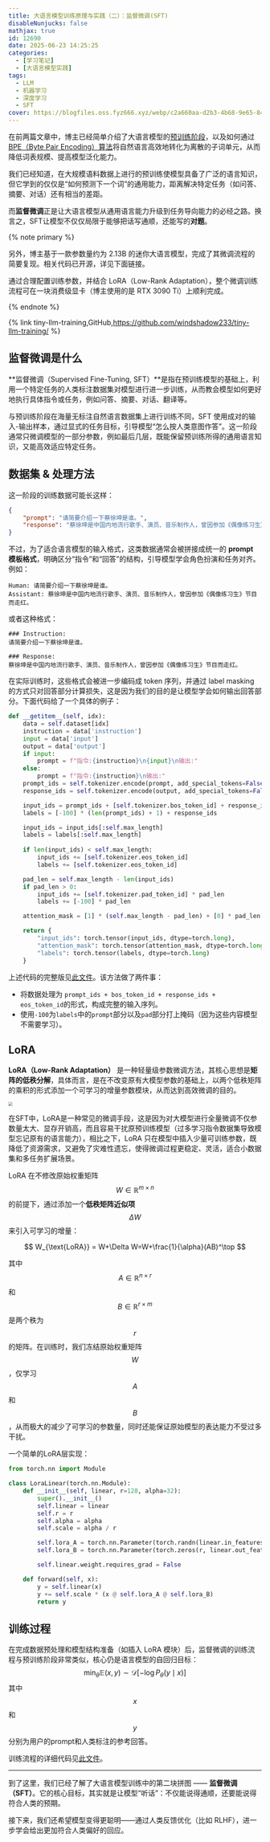 ```yaml
---
title: 大语言模型训练原理与实践（二）：监督微调(SFT)
disableNunjucks: false
mathjax: true
id: 12690
date: 2025-06-23 14:25:25
categories:
  - [学习笔记]
  - [大语言模型实践]
tags:
  - LLM
  - 机器学习
  - 深度学习
  - SFT
cover: https://blogfiles.oss.fyz666.xyz/webp/c2a660aa-d2b3-4b68-9e65-841abf6e6584.webp
---
```


在前两篇文章中，博主已经简单介绍了大语言模型的[预训练阶段](/blog/12634/)，以及如何通过[BPE（Byte Pair Encoding）算法](/blog/12679/)将自然语言高效地转化为离散的子词单元，从而降低词表规模、提高模型泛化能力。

我们已经知道，在大规模语料数据上进行的预训练使模型具备了广泛的语言知识，但它学到的仅仅是“如何预测下一个词”的通用能力，距离解决特定任务（如问答、摘要、对话）还有相当的差距。

而**监督微调**正是让大语言模型从通用语言能力升级到任务导向能力的必经之路。换言之，SFT让模型不仅仅局限于能够把话写通顺，还能写的**对题**。

{% note primary %}

另外，博主基于一款参数量约为 2.13B 的迷你大语言模型，完成了其微调流程的简要复现。相关代码已开源，详见下面链接。

通过合理配置训练参数，并结合 LoRA（Low-Rank Adaptation），整个微调训练流程可在一块消费级显卡（博主使用的是 RTX 3090 Ti）上顺利完成。

{% endnote %}

{% link tiny-llm-training,GitHub,https://github.com/windshadow233/tiny-llm-training/ %}

## 监督微调是什么

**监督微调（Supervised Fine-Tuning, SFT）**是指在预训练模型的基础上，利用一个特定任务的人类标注数据集对模型进行进一步训练，从而教会模型如何更好地执行具体指令或任务，例如问答、摘要、对话、翻译等。

与预训练阶段在海量无标注自然语言数据集上进行训练不同，SFT 使用成对的输入-输出样本，通过显式的任务目标，引导模型“怎么按人类意图作答”。这一阶段通常只微调模型的一部分参数，例如最后几层，既能保留预训练所得的通用语言知识，又能高效适应特定任务。

## 数据集 & 处理方法

这一阶段的训练数据可能长这样：

```json
{
    "prompt": "请简要介绍一下蔡徐坤是谁。",
    "response": "蔡徐坤是中国内地流行歌手、演员、音乐制作人，曾因参加《偶像练习生》节目而走红。"
}
```

不过，为了适合语言模型的输入格式，这类数据通常会被拼接成统一的 **prompt 模板格式**，明确区分“指令”和“回答”的结构，引导模型学会角色扮演和任务对齐。例如：

```raw
Human: 请简要介绍一下蔡徐坤是谁。
Assistant: 蔡徐坤是中国内地流行歌手、演员、音乐制作人，曾因参加《偶像练习生》节目而走红。
```

或者这种格式：

```raw
### Instruction:
请简要介绍一下蔡徐坤是谁。

### Response:
蔡徐坤是中国内地流行歌手、演员、音乐制作人，曾因参加《偶像练习生》节目而走红。
```

在实际训练时，这些格式会被进一步编码成 token 序列，并通过 label masking 的方式只对回答部分计算损失，这是因为我们的目的是让模型学会如何输出回答部分。下面代码给了一个具体的例子：

```python
def __getitem__(self, idx):
    data = self.dataset[idx]
    instruction = data['instruction']
    input = data['input']
    output = data['output']
    if input:
        prompt = f"指令:{instruction}\n{input}\n输出:"
    else:
        prompt = f"指令:{instruction}\n输出:"
    prompt_ids = self.tokenizer.encode(prompt, add_special_tokens=False)
    response_ids = self.tokenizer.encode(output, add_special_tokens=False)

    input_ids = prompt_ids + [self.tokenizer.bos_token_id] + response_ids
    labels = [-100] * (len(prompt_ids) + 1) + response_ids

    input_ids = input_ids[:self.max_length]
    labels = labels[:self.max_length]
    
    if len(input_ids) < self.max_length:
        input_ids += [self.tokenizer.eos_token_id]
        labels += [self.tokenizer.eos_token_id]

    pad_len = self.max_length - len(input_ids)
    if pad_len > 0:
        input_ids += [self.tokenizer.pad_token_id] * pad_len
        labels += [-100] * pad_len

    attention_mask = [1] * (self.max_length - pad_len) + [0] * pad_len

    return {
        "input_ids": torch.tensor(input_ids, dtype=torch.long),
        "attention_mask": torch.tensor(attention_mask, dtype=torch.long),
        "labels": torch.tensor(labels, dtype=torch.long)
    }
```

上述代码的完整版见[此文件](https://github.com/windshadow233/tiny-llm-training/blob/main/SFT/dataset.py)。该方法做了两件事：

- 将数据处理为 `prompt_ids + bos_token_id + response_ids + eos_token_id`的形式，构成完整的输入序列。
- 使用`-100`为`labels`中的`prompt`部分以及`pad`部分打上掩码（因为这些内容模型不需要学习）。

## LoRA

**LoRA（Low-Rank Adaptation）** 是一种轻量级参数微调方法，其核心思想是**矩阵的低秩分解**，具体而言，是在不改变原有大模型参数的基础上，以两个低秩矩阵的乘积的形式添加一个可学习的增量参数模块，从而达到高效微调的目的。

<img src="https://blogfiles.oss.fyz666.xyz/png/15e83f27-ab39-454f-ae39-391ad7589f49.png" style="zoom:50%;" />

在SFT中，LoRA是一种常见的微调手段，这是因为对大模型进行全量微调不仅参数量太大、显存开销高，而且容易干扰原预训练模型（过多学习指令数据集导致模型忘记原有的语言能力），相比之下，LoRA 只在模型中插入少量可训练参数，既降低了资源需求，又避免了灾难性遗忘，使得微调过程更稳定、灵活，适合小数据集和多任务扩展场景。

LoRA 在不修改原始权重矩阵 $$W\in\mathbb{R}^{m \times n}$$ 的前提下，通过添加一个**低秩矩阵近似项** $$\Delta W$$ 来引入可学习的增量：

$$
W_{\text{LoRA}} = W+\Delta W=W+\frac{1}{\alpha}(AB)^\top
$$


其中 $$A\in\mathbb{R}^{n \times r}$$ 和 $$B\in\mathbb{R}^{r \times m}$$ 是两个秩为 $$r$$ 的矩阵。在训练时，我们冻结原始权重矩阵 $$W$$，仅学习 $$A$$ 和 $$B$$，从而极大的减少了可学习的参数量，同时还能保证原始模型的表达能力不受过多干扰。

一个简单的LoRA层实现：

```python
from torch.nn import Module

class LoraLinear(torch.nn.Module):
    def __init__(self, linear, r=128, alpha=32):
        super().__init__()
        self.linear = linear
        self.r = r
        self.alpha = alpha
        self.scale = alpha / r

        self.lora_A = torch.nn.Parameter(torch.randn(linear.in_features, r) * 0.1)
        self.lora_B = torch.nn.Parameter(torch.zeros(r, linear.out_features))

        self.linear.weight.requires_grad = False

    def forward(self, x):
        y = self.linear(x)
        y += self.scale * (x @ self.lora_A @ self.lora_B)
        return y
```

## 训练过程

在完成数据预处理和模型结构准备（如插入 LoRA 模块）后，监督微调的训练流程与预训练阶段非常类似，核心仍是语言模型的自回归目标：
$$
\min_\theta\mathbb E(x,y)\sim\mathcal{D}[-\log P_\theta(y\mid x)]
$$
其中 $$x$$ 和 $$y$$ 分别为用户的prompt和人类标注的参考回答。

训练流程的详细代码见[此文件](https://github.com/windshadow233/tiny-llm-training/blob/main/sft_training.py)。

---

到了这里，我们已经了解了大语言模型训练中的第二块拼图 —— **监督微调（SFT）**。它的核心目标，其实就是让模型“听话”：不仅能说得通顺，还要能说得符合人类的预期。

接下来，我们还希望模型变得更聪明——通过人类反馈优化（比如 RLHF），进一步学会给出更加符合人类偏好的回应。